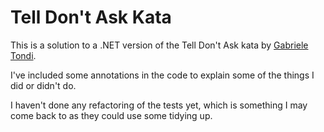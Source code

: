 # Tell Don't Ask Kata

This is a solution to a .NET version of the Tell Don't Ask kata by 
[Gabriele Tondi](https://github.com/gabrieletondi/tell-dont-ask-kata).

I've included some annotations in the code to explain some of the things I did or didn't do.

I haven't done any refactoring of the tests yet, which is something I may come back to as they
could use some tidying up.

